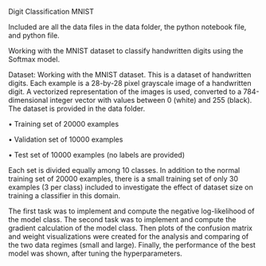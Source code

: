 Digit Classification MNIST 

Included are all the data files in the data folder, the python notebook file, and python file. 

Working with the MNIST dataset to classify handwritten digits using the Softmax model.

Dataset: 
Working with the MNIST dataset. This is a dataset of handwritten digits. 
Each example is a 28-by-28 pixel grayscale image of a handwritten digit. 
A vectorized representation of the images is used, converted to a 784-dimensional integer vector with values
between 0 (white) and 255 (black). The dataset is provided in the data folder. 

• Training set of 20000 examples

• Validation set of 10000 examples

• Test set of 10000 examples (no labels are provided)

Each set is divided equally among 10 classes. In addition to the normal training set of 20000
examples, there is a small training set of only 30 examples (3 per class) included to investigate
the effect of dataset size on training a classifier in this domain.

The first task was to implement and compute the negative log-likelihood of the model class.
The second task was to implement and compute the gradient calculation of the model class. 
Then plots of the confusion matrix and weight visualizations were created for the analysis and comparing of the two data regimes (small and large). 
Finally, the performance of the best model was shown, after tuning the hyperparameters. 
